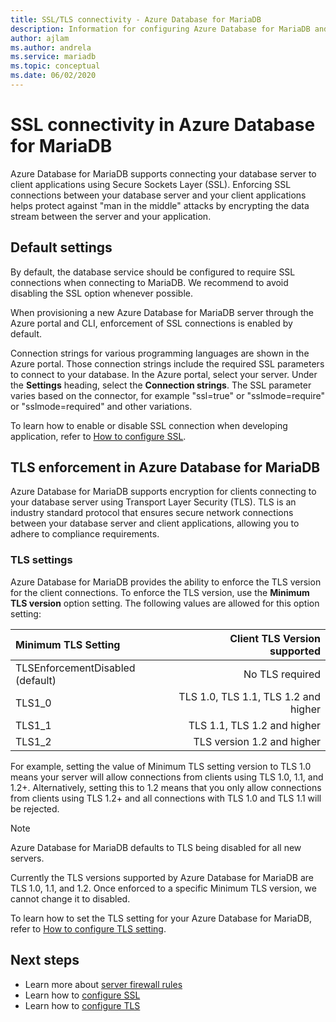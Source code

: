 ```yaml
---
title: SSL/TLS connectivity - Azure Database for MariaDB
description: Information for configuring Azure Database for MariaDB and associated applications to properly use SSL connections
author: ajlam
ms.author: andrela
ms.service: mariadb
ms.topic: conceptual
ms.date: 06/02/2020
---
```


# SSL connectivity in Azure Database for MariaDB
Azure Database for MariaDB supports connecting your database server to client applications using Secure Sockets Layer (SSL). Enforcing SSL connections between your database server and your client applications helps protect against "man in the middle" attacks by encrypting the data stream between the server and your application.

## Default settings
By default, the database service should be configured to require SSL connections when connecting to MariaDB.  We recommend to avoid disabling the SSL option whenever possible.

When provisioning a new Azure Database for MariaDB server through the Azure portal and CLI, enforcement of SSL connections is enabled by default.

Connection strings for various programming languages are shown in the Azure portal. Those connection strings include the required SSL parameters to connect to your database. In the Azure portal, select your server. Under the **Settings** heading, select the **Connection strings**. The SSL parameter varies based on the connector, for example "ssl=true" or "sslmode=require" or "sslmode=required" and other variations.

To learn how to enable or disable SSL connection when developing application, refer to [How to configure SSL](howto-configure-ssl.md).

## TLS enforcement in Azure Database for MariaDB

Azure Database for MariaDB supports encryption for clients connecting to your database server using Transport Layer Security (TLS). TLS is an industry standard protocol that ensures secure network connections between your database server and client applications, allowing you to adhere to compliance requirements.

### TLS settings

Azure Database for MariaDB provides the ability to enforce the TLS version for the client connections. To enforce the TLS version, use the **Minimum TLS version** option setting. The following values are allowed for this option setting:

|  Minimum TLS Setting             | Client TLS Version supported                |
|:---------------------------------|-------------------------------------:|
| TLSEnforcementDisabled (default) | No TLS required                      |
| TLS1_0                           | TLS 1.0, TLS 1.1, TLS 1.2    and higher         |
| TLS1_1                           | TLS 1.1, TLS 1.2        and higher              |
| TLS1_2                           | TLS version 1.2     and higher                  |


For example, setting the value of Minimum TLS setting version to TLS 1.0 means your server will allow connections from clients using TLS 1.0, 1.1, and 1.2+. Alternatively, setting this to 1.2 means that you only allow connections from clients using TLS 1.2+ and all connections with TLS 1.0 and TLS 1.1 will be rejected.

> [!Note] 
> Azure Database for MariaDB defaults to TLS being disabled for all new servers. 
>
> Currently the TLS versions supported by Azure Database for MariaDB are TLS 1.0, 1.1, and 1.2. Once enforced to a specific Minimum TLS version, we cannot
> change it to disabled.

To learn how to set the TLS setting for your Azure Database for MariaDB, refer to [How to configure TLS setting](howto-tls-configurations.md).

## Next steps
- Learn more about [server firewall rules](concepts-firewall-rules.md)
- Learn how to [configure SSL](howto-configure-ssl.md)
- Learn how to [configure TLS](howto-tls-configurations.md)
